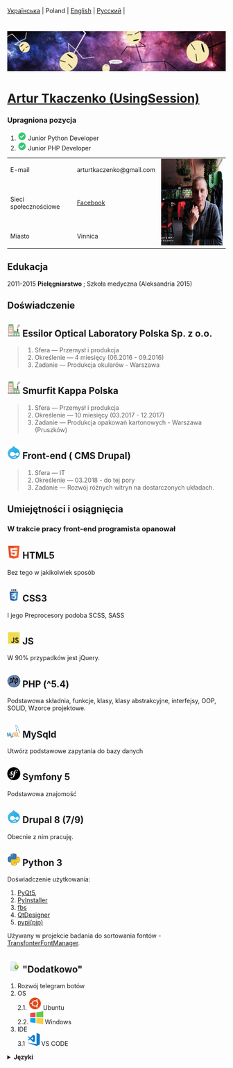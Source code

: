 <p align="center">

  <a href="https://github.com/UsingSession/UsingSession">Українська</a> |
  <span>Poland</span> |
  <a href="https://github.com/UsingSession/UsingSession/tree/main/lang/english#артур-ткаченко-usingsession">English</a> |
  <a href="https://github.com/UsingSession/UsingSession/tree/main/lang/russian#артур-ткаченко-usingsession">Pусский</a> |
</p>

# [![hithub header](https://github.com/UsingSession/UsingSession/raw/main/img/background.jpg)](https://www.facebook.com/artur.session/)

[Artur Tkaczenko (UsingSession)](https://github.com/UsingSession) 
============

### Upragniona pozycja
1. <img src="https://github.com/UsingSession/UsingSession/raw/main/img/check.svg" height="20"/> Junior Python Developer
2. <img src="https://github.com/UsingSession/UsingSession/raw/main/img/check.svg" height="20"/> Junior PHP Developer

<table>
  <tbody>
    <tr>
      <td>E-mail</td>
      <td>arturtkaczenko@gmail.com </td>
      <td rowspan="4">
        <img src="https://github.com/UsingSession/UsingSession/raw/main/img/pp.jpg" height="200"/>
      </td>
    </tr>
    <tr>
      <td>Sieci społecznościowe</td>
      <td><a href="https://www.facebook.com/artur.session" rel="noopener noreferrer" target="_blank">Facebook</td>
    </tr>
    <tr>
      <td>Miasto</td>
      <td>Vinnica</td>
    </tr>
  </tbody>
<table>

Edukacja
--------- 
2011-2015 <b>Pielęgniarstwo </b>; Szkoła medyczna (Aleksandria 2015)


Doświadczenie
----------

## <img src='https://github.com/UsingSession/UsingSession/raw/main/img/factory.svg' width="30" height="30" /> Essilor Optical Laboratory Polska Sp. z o.o.

>1. Sfera       — Przemysł i produkcja
>2. Określenie  — 4 miesięcy (06.2016 - 09.2016)
>3. Zadanie     — Produkcja okularów - Warszawa

## <img src='https://github.com/UsingSession/UsingSession/raw/main/img/factory.svg' width="30" height="30" /> Smurfit Kappa Polska

>1. Sfera       — Przemysł i produkcja
>2. Określenie  — 10 miesięcy (03.2017 - 12.2017)
>3. Zadanie     — Produkcja opakowań kartonowych - Warszawa (Pruszków)


## <img src='https://github.com/UsingSession/UsingSession/raw/main/img/drupal.svg' width="30" height="30" /> Front-end ( CMS Drupal)

>1. Sfera       — IT
>2. Określenie  — 03.2018 - do tej pory
>3. Zadanie     — Rozwój różnych witryn na dostarczonych układach.


Umiejętności i osiągnięcia
--------------------

### W trakcie pracy front-end programista opanował


## <img src='https://github.com/UsingSession/UsingSession/raw/main/img/html5.svg' width="30" height="30" /> HTML5
Bez tego w jakikolwiek sposób

## <img src='https://github.com/UsingSession/UsingSession/raw/main/img/css3.svg' width="30" height="30" /> CSS3
I jego Preprocesory podoba SCSS, SASS

## <img src='https://github.com/UsingSession/UsingSession/raw/main/img/js.svg' width="30" height="30" /> JS
W 90% przypadków jest jQuery.

## <img src='https://github.com/UsingSession/UsingSession/raw/main/img/php.svg' width="30" height="30" /> PHP (^5.4)
Podstawowa składnia, funkcje, klasy, klasy abstrakcyjne, interfejsy, OOP, SOLID, Wzorce projektowe.

## <img src='https://github.com/UsingSession/UsingSession/raw/main/img/mysql.svg' width="30" height="30" /> MySqld
Utwórz podstawowe zapytania do bazy danych

## <img src='https://github.com/UsingSession/UsingSession/raw/main/img/symfony.svg' width="30" height="30" /> Symfony 5
Podstawowa znajomość

## <img src='https://github.com/UsingSession/UsingSession/raw/main/img/drupal.svg' width="30" height="30" /> Drupal 8 (7/9) 
Obecnie z nim pracuję.

## <img src='https://github.com/UsingSession/UsingSession/raw/main/img/python.svg' width="30" height="30" /> Python 3
Doświadczenie użytkowania:
1. [PyQt5](https://pypi.org/project/PyQt5/), 
2. [PyInstaller](https://pypi.org/project/pyinstaller/)
3. [fbs](https://build-system.fman.io/)
4. [QtDesigner](https://build-system.fman.io/qt-designer-download)
5. [pypi(pip)](https://pypi.org/)

Używany w projekcie badania do sortowania fontów - [TransfonterFontManager](https://github.com/UsingSession/TransfonterFontManager).


## <img src='https://github.com/UsingSession/UsingSession/raw/main/img/additional.svg' width="30" height="30" /> "Dodatkowo"
1. Rozwój telegram botów
2. OS\
  2.1. <img src='https://github.com/UsingSession/UsingSession/raw/main/img/ubuntu.svg' width="30" height="30" /> Ubuntu\
  2.2. <img src='https://github.com/UsingSession/UsingSession/raw/main/img/windows.svg' width="30" height="30" /> Windows
3. IDE\
  3.1 <img src='https://github.com/UsingSession/UsingSession/raw/main/img/vscode.svg' width="30" height="30" /> VS CODE


<details>
 <summary style="cursor: pointer;"><strong>Języki</strong></summary>
  <ul>
    <li>
      <span>
        <i>Українська (ojczysty)</i> 
        <img src='https://github.com/UsingSession/UsingSession/raw/main/img/ukraine.svg' width="30" height="30" /></span>
    </li>
    <li>
      <span>
        <i>Polska (baza)</i> 
        <img src='https://github.com/UsingSession/UsingSession/raw/main/img/poland.svg' width="30" height="30" /></span>
    </li>
    <li>
      <span>
        <i>English (baza)</i> 
        <img src='https://github.com/UsingSession/UsingSession/raw/main/img/usa.png' width="30" height="30" /></span>
    </li>
  </ul>
</details>